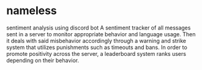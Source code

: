 # nameless
sentiment analysis using discord bot
A sentiment tracker of all messages sent in a server to monitor appropriate behavior and language usage. 
Then it deals with said misbehavior accordingly through a warning and strike system that utilizes punishments such as timeouts and bans.
In order to promote positivity across the server, a leaderboard system ranks users depending on their behavior.
